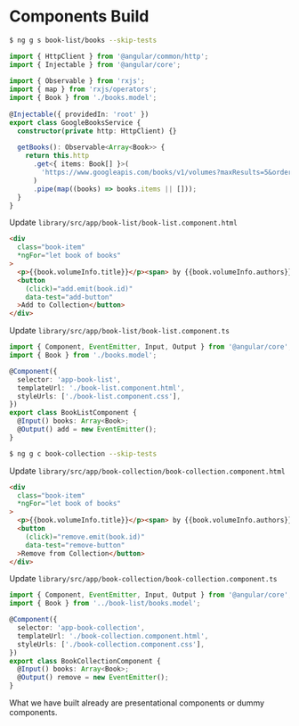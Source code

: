 # Components Build

```bash
$ ng g s book-list/books --skip-tests
```

```ts
import { HttpClient } from '@angular/common/http';
import { Injectable } from '@angular/core';
 
import { Observable } from 'rxjs';
import { map } from 'rxjs/operators';
import { Book } from './books.model';
 
@Injectable({ providedIn: 'root' })
export class GoogleBooksService {
  constructor(private http: HttpClient) {}
 
  getBooks(): Observable<Array<Book>> {
    return this.http
      .get<{ items: Book[] }>(
        'https://www.googleapis.com/books/v1/volumes?maxResults=5&orderBy=relevance&q=oliver%20sacks'
      )
      .pipe(map((books) => books.items || []));
  }
}
```

Update `library/src/app/book-list/book-list.component.html`

```html
<div
  class="book-item"
  *ngFor="let book of books"
>
  <p>{{book.volumeInfo.title}}</p><span> by {{book.volumeInfo.authors}}</span>
  <button
    (click)="add.emit(book.id)"
    data-test="add-button"
  >Add to Collection</button>
</div>
```

Update `library/src/app/book-list/book-list.component.ts`

```ts
import { Component, EventEmitter, Input, Output } from '@angular/core';
import { Book } from './books.model';

@Component({
  selector: 'app-book-list',
  templateUrl: './book-list.component.html',
  styleUrls: ['./book-list.component.css'],
})
export class BookListComponent {
  @Input() books: Array<Book>;
  @Output() add = new EventEmitter();
}
```

```bash
$ ng g c book-collection --skip-tests
```

Update `library/src/app/book-collection/book-collection.component.html`

```html
<div 
  class="book-item"
  *ngFor="let book of books"
>
  <p>{{book.volumeInfo.title}}</p><span> by {{book.volumeInfo.authors}}</span>
  <button
    (click)="remove.emit(book.id)"
    data-test="remove-button"
  >Remove from Collection</button>
</div>
```

Update `library/src/app/book-collection/book-collection.component.ts`

```ts
import { Component, EventEmitter, Input, Output } from '@angular/core';
import { Book } from '../book-list/books.model';

@Component({
  selector: 'app-book-collection',
  templateUrl: './book-collection.component.html',
  styleUrls: ['./book-collection.component.css'],
})
export class BookCollectionComponent {
  @Input() books: Array<Book>;
  @Output() remove = new EventEmitter();
}
```

What we have built already are presentational components or dummy components.